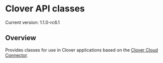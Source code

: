 # Clover API classes

<!---
!!NOTE!!  The following is automatically updated to reflect the npm version.
See the package.json postversion script, which maps to scripts/postversion.sh
Do not change this or the versioning may not reflect the npm version correctly.
--->
Current version: 1.1.0-rc6.1

## Overview

Provides classes for use in Clover applications based on the [Clover Cloud Connector](https://github.com/clover/remote-pay-cloud).